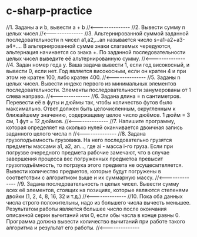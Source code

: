 # c-sharp-practice
//1. Заданы a и b, вывести a + b
//<--------------
//2. Вывести сумму n целых чисел
//<--------------
//3. Альтернированной суммой заданной последовательности n чисел a1,a2,...an называется число s=a1-a2+a3-a4+.... В альтернированной сумме знаки слагаемых чередуются, альтернация начинается со знака +. По заданной последовательности целых чисел выведите её альтернированную сумму.
//<--------------
//4. Задан номер года y. Ваша задача вывести 1, если год високосный, и вывести 0, если нет. Год является високосным, если он кратен 4 и при этом не кратен 100, либо кратен 400.
//<--------------
//5. Заданы n целых чисел. Вывести индекс первого из минимальных элементов последовательности. Элементы последовательности занумерованы от 1 слева направо.
//<--------------
//6. Задана длина = n сантиметров. Перевести её в футы и дюймы так, чтобы количество футов было максимально. Ответ должен быть целочисленным, округленным к ближайшему значению, содержащему целое число дюёмов. 1 дюйм = 3 см, 1 фут = 12 дюймов.
//<--------------
//7. Напишите программу, которая определяет на сколько нулей оканчивается двоичная запись заданного целого числа n
//<--------------
//8. Задана грузоподъемность грузовика. На него последовательно грузятся предметы массами a1, a2, an..., где ai - масса i-го груза. Если при погрузве очередного предмета рабочие замечают, что в случае завершения процесса вес погруженных предметоа превысит грузоподъёмность, то погрзука этого предмета не осущесмтвляется. Вывести количество предметов, которые будут погружены в соответствии с алгоритмом выше и их суммарную массу.
//<--------------
//9. Задана последовательность n целых чисел. Вывести сумму всех её элементов, стоящих на позициях, которые являются степенями двойки (1, 2, 4, 8, 16, 32 и т.д.)
//<--------------
//10. Пока оба данных числа строго положительны, надо из большего числа вычесть меньшее. Результатом работы является большее число после окончания описанной серии вычитаний или 0, если обы часла в конце равны 0. Программа должна вывести количество вычитаний при работе такого алгоритма и результат его работы.
//<--------------
